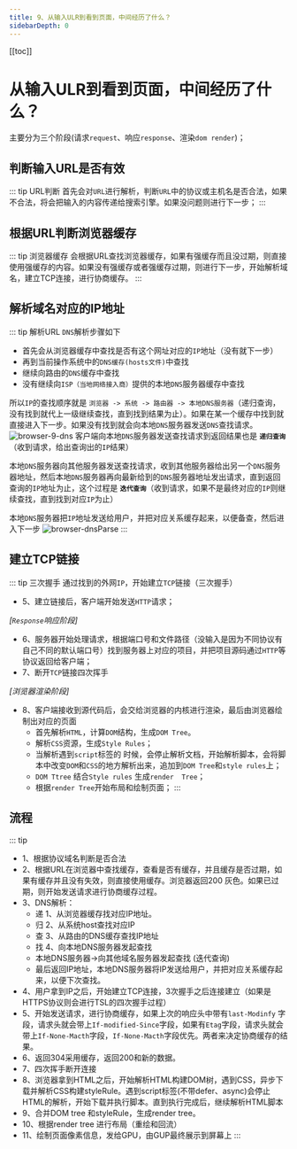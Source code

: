 ```yaml
---
title: 9、从输入ULR到看到页面，中间经历了什么？
sidebarDepth: 0
---
```

[[toc]]
# 从输入ULR到看到页面，中间经历了什么？
主要分为三个阶段(请求`request`、响应`response`、渲染`dom render`)；

## 判断输入URL是否有效
::: tip URL判断
首先会对`URL`进行解析，判断`URL`中的协议或主机名是否合法，如果不合法，将会把输入的内容传递给搜索引擎。如果没问题则进行下一步；
:::

## 根据URL判断浏览器缓存
::: tip 浏览器缓存
会根据URL查找浏览器缓存，如果有强缓存而且没过期，则直接使用强缓存的内容。如果没有强缓存或者强缓存过期，则进行下一步，开始解析域名，建立TCP连接，进行协商缓存。
:::
## 解析域名对应的IP地址
::: tip 解析URL
`DNS`解析步骤如下
- 首先会从浏览器缓存中查找是否有这个网址对应的`IP`地址（没有就下一步）
- 再到当前操作系统中的`DNS缓存(hosts文件)`中查找
- 继续向路由的`DNS`缓存中查找
- 没有继续向`ISP（当地网络接入商）`提供的本地`DNS`服务器缓存中查找

所以`IP`的查找顺序就是 `浏览器 -> 系统 -> 路由器 -> 本地DNS服务器`（递归查询，没有找到就代上一级继续查找，直到找到结果为止）。如果在某一个缓存中找到就直接进入下一步。如果没有找到就会向本地`DNS`服务器发送`DNS`查找请求。
<img :src="$withBase('/assets/browser-9-dns.png')" alt="browser-9-dns">
客户端向本地`DNS`服务器发送查找请求到返回结果也是 **`递归查询`**（收到请求，给出查询出的`IP`结果）

本地`DNS`服务器向其他服务器发送查找请求，收到其他服务器给出另一个`DNS`服务器地址，然后本地`DNS`服务器再向最新给到的`DNS`服务器地址发出请求，直到返回查询的`IP`地址为止，这个过程是 **`迭代查询`**（收到请求，如果不是最终对应的`IP`则继续查找，直到找到对应`IP`为止）

本地`DNS`服务器把`IP`地址发送给用户，并把对应关系缓存起来，以便备查，然后进入下一步
<img :src="$withBase('/assets/browser-dnsParse.jpeg')" alt="browser-dnsParse">
:::

## 建立TCP链接
::: tip 三次握手
通过找到的外网`IP`，开始建立`TCP`链接（三次握手）

- 5、建立链接后，客户端开始发送`HTTP`请求；

*[`Response`响应阶段]*

- 6、服务器开始处理请求，根据端口号和文件路径（没输入是因为不同协议有自己不同的默认端口号）找到服务器上对应的项目，并把项目源码通过`HTTP`等协议返回给客户端；
- 7、断开`TCP`链接四次挥手

*[浏览器渲染阶段]*

- 8、客户端接收到源代码后，会交给浏览器的内核进行渲染，最后由浏览器绘制出对应的页面
  - 首先解析`HTML`，计算`DOM`结构，生成`DOM Tree`。
  - 解析`CSS`资源，生成`Style Rules`；
  - 当解析遇到`script`标签的 时候，会停止解析文档，开始解析脚本，会将脚本中改变`DOM`和`CSS`的地方解析出来，追加到`DOM Tree`和`style rules`上；
  - `DOM Ttree` 结合`Style rules` 生成`render  Tree`；
  - 根据`render Tree`开始布局和绘制页面；
:::

## 流程
::: tip
- 1、根据协议域名判断是否合法
- 2、根据URL在浏览器中查找缓存，查看是否有缓存，并且缓存是否过期，如果有缓存并且没有失效，则直接使用缓存。浏览器返回200 灰色。如果已过期，则开始发送请求进行协商缓存过程。
- 3、DNS解析：
  - 递   1、从浏览器缓存找对应IP地址。
  - 归   2、从系统host查找对应IP
  - 查   3、从路由的DNS缓存查找IP地址
  - 找   4、向本地DNS服务器发起查找
  -   本地DNS服务器->向其他域名服务器发起查找  (迭代查询)
  - 最后返回IP地址，本地DNS服务器将IP发送给用户，并把对应关系缓存起来，以便下次查找。
- 4、用户拿到IP之后，开始建立TCP连接，3次握手之后连接建立（如果是HTTPS协议则会进行TSL的四次握手过程）
- 5、开始发送请求，进行协商缓存，如果上次的响应头中带有`last-Modinfy` 字段，请求头就会带上`If-modified-Since`字段，如果有`Etag`字段，请求头就会带上`If-None-Macth`字段，`If-None-Macth`字段优先。两者来决定协商缓存的结果。
- 6、返回304采用缓存，返回200和新的数据。
- 7、四次挥手断开连接
- 8、浏览器拿到HTML之后，开始解析HTML构建DOM树，遇到CSS，异步下载并解析CSS构建styleRule。遇到script标签(不带defer、async)会停止HTML的解析，开始下载并执行脚本。直到执行完成后，继续解析HTML脚本
- 9、合并DOM tree 和styleRule，生成render tree。
- 10、根据render tree 进行布局（重绘和回流）
- 11、绘制页面像素信息，发给GPU，由GUP最终展示到屏幕上
:::